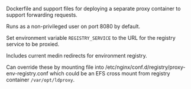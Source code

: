 Dockerfile and support files for deploying a separate proxy container to support forwarding requests.

Runs as a non-privileged user on port 8080 by default.

Set environment variable `REGISTRY_SERVICE` to the URL for the registry service to be proxied.

Includes current medin redirects for environment registry.

Can override these by mounting file into /etc/nginx/conf.d/registry/proxy-env-registry.conf which could be an EFS cross mount from registry container `/var/opt/ldproxy`.
